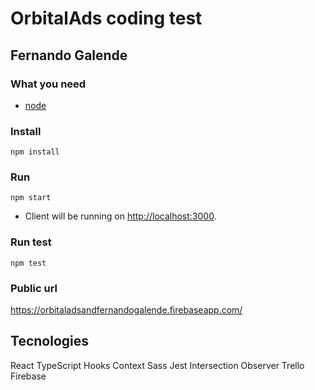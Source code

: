 # OrbitalAds coding test
## Fernando Galende

### What you need

- [node](https://nodejs.org/en/)

### Install

```
npm install
```

### Run

```
npm start
```

- Client will be running on [http://localhost:3000](http://localhost:3000).

### Run test

```
npm test
```

### Public url

https://orbitaladsandfernandogalende.firebaseapp.com/


## Tecnologies
React TypeScript Hooks Context Sass Jest Intersection Observer Trello Firebase